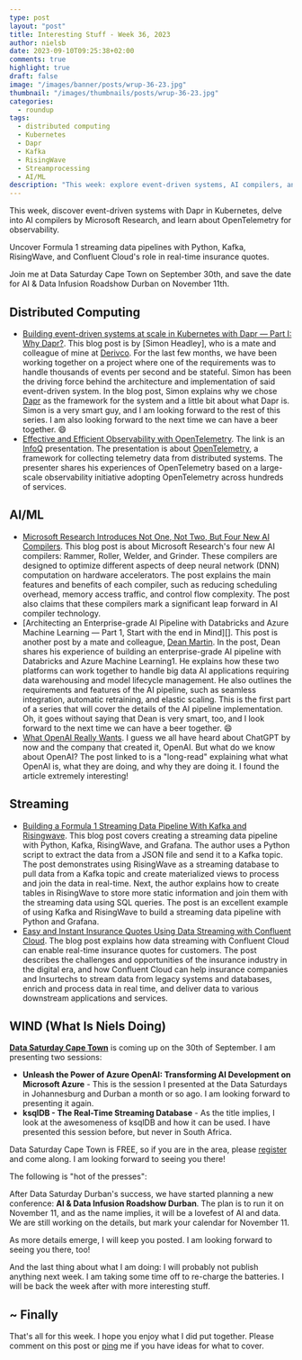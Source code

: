 ```yaml
---
type: post
layout: "post"
title: Interesting Stuff - Week 36, 2023
author: nielsb
date: 2023-09-10T09:25:38+02:00
comments: true
highlight: true
draft: false
image: "/images/banner/posts/wrup-36-23.jpg"
thumbnail: "/images/thumbnails/posts/wrup-36-23.jpg"
categories:
  - roundup
tags:
  - distributed computing
  - Kubernetes
  - Dapr
  - Kafka
  - RisingWave
  - Streamprocessing
  - AI/ML
description: "This week: explore event-driven systems, AI compilers, and real-time data pipelines! Join me at Data Saturday Cape Town on September 30th, and mark your calendar for AI & Data Infusion Roadshow Durban on November 11th."
---
```


This week, discover event-driven systems with Dapr in Kubernetes, delve into AI compilers by Microsoft Research, and learn about OpenTelemetry for observability. 

Uncover Formula 1 streaming data pipelines with Python, Kafka, RisingWave, and Confluent Cloud's role in real-time insurance quotes. 

Join me at Data Saturday Cape Town on September 30th, and save the date for AI & Data Infusion Roadshow Durban on November 11th. 

<!--more-->

## Distributed Computing

* [Building event-driven systems at scale in Kubernetes with Dapr — Part I: Why Dapr?][1]. This blog post is by [Simon Headley], who is a mate and colleague of mine at [Derivco](/derivco). For the last few months, we have been working together on a project where one of the requirements was to handle thousands of events per second and be stateful. Simon has been the driving force behind the architecture and implementation of said event-driven system. In the blog post, Simon explains why we chose [Dapr](https://dapr.io/) as the framework for the system and a little bit about what Dapr is. Simon is a very smart guy, and I am looking forward to the rest of this series. I am also looking forward to the next time we can have a beer together. :smile:
* [Effective and Efficient Observability with OpenTelemetry][3]. The link is an [InfoQ][iq] presentation. The presentation is about [OpenTelemetry](https://opentelemetry.io/), a framework for collecting telemetry data from distributed systems. The presenter shares his experiences of OpenTelemetry based on a large-scale observability initiative adopting OpenTelemetry across hundreds of services.

## AI/ML

* [Microsoft Research Introduces Not One, Not Two, But Four New AI Compilers][4]. This blog post is about Microsoft Research's four new AI compilers: Rammer, Roller, Welder, and Grinder. These compilers are designed to optimize different aspects of deep neural network (DNN) computation on hardware accelerators. The post explains the main features and benefits of each compiler, such as reducing scheduling overhead, memory access traffic, and control flow complexity. The post also claims that these compilers mark a significant leap forward in AI compiler technology.
* [Architecting an Enterprise-grade AI Pipeline with Databricks and Azure Machine Learning — Part 1, Start with the end in Mind][]. This post is another post by a mate and colleague, [Dean Martin][5]. In the post, Dean shares his experience of building an enterprise-grade AI pipeline with Databricks and Azure Machine Learning1. He explains how these two platforms can work together to handle big data AI applications requiring data warehousing and model lifecycle management. He also outlines the requirements and features of the AI pipeline, such as seamless integration, automatic retraining, and elastic scaling. This is the first part of a series that will cover the details of the AI pipeline implementation. Oh, it goes without saying that Dean is very smart, too, and I look forward to the next time we can have a beer together. :smile:
* [What OpenAI Really Wants][6]. I guess we all have heard about ChatGPT by now and the company that created it, OpenAI. But what do we know about OpenAI? The post linked to is a "long-read" explaining what what OpenAI is, what they are doing, and why they are doing it. I found the article extremely interesting!

## Streaming

* [Building a Formula 1 Streaming Data Pipeline With Kafka and Risingwave][7]. This blog post covers creating a streaming data pipeline with Python, Kafka, RisingWave, and Grafana. The author uses a Python script to extract the data from a JSON file and send it to a Kafka topic. The post demonstrates using RisingWave as a streaming database to pull data from a Kafka topic and create materialized views to process and join the data in real-time. Next, the author explains how to create tables in RisingWave to store more static information and join them with the streaming data using SQL queries. The post is an excellent example of using Kafka and RisingWave to build a streaming data pipeline with Python and Grafana.
* [Easy and Instant Insurance Quotes Using Data Streaming with Confluent Cloud][8]. The blog post explains how data streaming with Confluent Cloud can enable real-time insurance quotes for customers. The post describes the challenges and opportunities of the insurance industry in the digital era, and how Confluent Cloud can help insurance companies and Insurtechs to stream data from legacy systems and databases, enrich and process data in real time, and deliver data to various downstream applications and services. 

## WIND (What Is Niels Doing)

[**Data Saturday Cape Town**][9] is coming up on the 30th of September. I am presenting two sessions:

* **Unleash the Power of Azure OpenAI: Transforming AI Development on Microsoft Azure** - This is the session I presented at the Data Saturdays in Johannesburg and Durban a month or so ago. I am looking forward to presenting it again.
* **ksqlDB - The Real-Time Streaming Database** - As the title implies, I look at the awesomeness of ksqlDB and how it can be used. I have presented this session before, but never in South Africa.

Data Saturday Cape Town is FREE, so if you are in the area, please [register][9] and come along. I am looking forward to seeing you there!

The following is "hot of the presses":

After Data Saturday Durban's success, we have started planning a new conference: **AI & Data Infusion Roadshow Durban**. The plan is to run it on November 11, and as the name implies, it will be a lovefest of AI and data. We are still working on the details, but mark your calendar for  November 11. 

As more details emerge, I will keep you posted. I am looking forward to seeing you there, too!

And the last thing about what I am doing: I will probably not publish anything next week. I am taking some time off to re-charge the batteries. I will be back the week after with more interesting stuff.

## ~ Finally

That's all for this week. I hope you enjoy what I did put together. Please comment on this post or [ping][ma] me if you have ideas for what to cover.

[ma]: mailto:niels.it.berglund@gmail.com
[mp]: https://blog.acolyer.org
[iq]: https://www.infoq.com/
[ew]: http://sqlonice.com/
[re]: http://blog.revolutionanalytics.com
[sqsk]: https://www.sqlskills.com
[mdaveyblog]: https://mdavey.wordpress.com/
[charlblog]: https://charlla.com/

[jovpop]: https://twitter.com/JovanPop_MSFT
[bobw]: https://twitter.com/bobwardms
[revod]: https://twitter.com/revodavid
[lonny]: https://twitter.com/sqL_handLe
[ewtw]: https://twitter.com/sqlOnIce
[buckw]: https://twitter.com/BuckWoodyMSFT
[mattw]: https://twitter.com/matthewwarren
[murba]: https://twitter.com/muratdemirbas
[daveda]: https://twitter.com/davidthecoder
[adcol]: https://twitter.com/adriancolyer
[jesrod]: https://twitter.com/jrdothoughts
[tomaz]: https://twitter.com/tomaz_tsql
[dataart]: https://twitter.com/dataartisans
[luis]: https://twitter.com/luis_de_sousa
[benstop]: https://twitter.com/benstopford
[conflu]: https://twitter.com/confluentinc
[tylert]: https://twitter.com/tyler_treat
[andrewng]: https://twitter.com/AndrewYNg
[lawr]: https://twitter.com/bytezn
[jue]: https://twitter.com/b0rk
[yan]: https://twitter.com/theburningmonk
[danny]: https://twitter.com/g9yuayon
[rmoff]: https://twitter.com/rmoff
[ryansw]: https://twitter.com/ryanswanstrom
[pabloc]: https://twitter.com/pabloc_ds
[mklep]: https://twitter.com/martinkl
[mdavey]: https://twitter.com/matt_davey
[jboner]: https://twitter.com/jboner
[joeduff]: https://twitter.com/funcOfJoe
[charl]: https://twitter.com/charllamprecht
[dbricks]: https://twitter.com/databricks
[adsit]: https://twitter.com/SitnikAdam
[vicky]: https://twitter.com/vickyharp
[dscentral]: https://twitter.com/DataScienceCtrl
[natemc]: https://twitter.com/natemcmaster
[ads]: https://twitter.com/azuredatastudio
[travw]: https://twitter.com/radtravis
[emilk]: https://twitter.com/IsTheArchitect
[netflx]: https://netflixtechblog.com/
[hubert]: https://www.linkedin.com/in/hkdulay/
[jserra]: https://www.linkedin.com/in/jamesserra/

[1]: https://headleysj.medium.com/building-event-driven-systems-in-kubernetes-with-dapr-part-i-dapr-vs-azure-functions-48f68a68fc22
[2]: https://www.linkedin.com/in/headleysj/
[3]: https://www.infoq.com/presentations/opentelemetry-observability/
[4]: https://pub.towardsai.net/microsoft-research-introduces-not-one-not-two-but-four-new-ai-compilers-1e28b227e3e5
[5]: https://www.linkedin.com/in/deanmartinza/
[6]: https://www.wired.com/story/what-openai-really-wants/
[7]: https://www.kdnuggets.com/building-a-formula-1-streaming-data-pipeline-with-kafka-and-risingwave
[8]: https://www.confluent.io/blog/real-time-insurance-quotes/
[9]: https://datasaturdays.com/2023-09-30-datasaturday0044/
